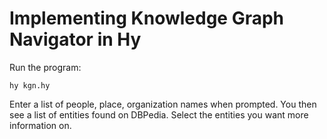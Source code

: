 # Implementing Knowledge Graph Navigator in Hy

Run the program:

    hy kgn.hy

Enter a list of people, place, organization names when prompted. You then see a list of entities found on DBPedia. Select the entities you want more information on.
